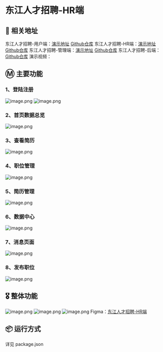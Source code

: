 # 东江人才招聘-HR端

## 📃 相关地址

东江人才招聘-用户端：[演示地址](https://djyh.ucstu.com) [Github仓库](https://github.com/ucstu/djzhaopin_yonghuduan)
东江人才招聘-HR端：[演示地址](https://djhr.ucstu.com) [Github仓库](https://github.com/ucstu/djzhaopin_hrduan)
东江人才招聘-管理端：[演示地址](https://djadmin.ucstu.com) [Github仓库](https://github.com/ucstu/djzhaopin_admin)
东江人才招聘-后端：[Github仓库](https://github.com/ucstu/djzhaopin_backend)
演示视频：

## Ⓜ️ 主要功能

### 1、登陆注册

![image.png](https://s2.loli.net/2022/11/01/geumtz6bGjNJAIL.png)
![image.png](https://s2.loli.net/2022/11/01/1zj2gQ9FnlS8VMh.png)

### 2、首页数据总览

![image.png](https://s2.loli.net/2022/11/01/luYAzIaNUh5dHLD.png)

### 3、查看简历

![image.png](https://s2.loli.net/2022/11/01/fjKq2CMcQBSIyX9.png)

### 4、职位管理

![image.png](https://s2.loli.net/2022/11/01/sTMBm57wAJhkLn1.png)

### 5、简历管理

![image.png](https://s2.loli.net/2022/11/01/FR8WKnGDZMlyOqw.png)

### 6、数据中心

![image.png](https://s2.loli.net/2022/11/01/dX64QIJNcPSeWMl.png)

### 7、消息页面

![image.png](https://s2.loli.net/2022/11/01/9mhgNnH7v2byr6J.png)

### 8、发布职位

![image.png](https://s2.loli.net/2022/11/01/R8mMinpylD3hLks.png)

## 🎖️ 整体功能

![image.png](https://s2.loli.net/2022/11/01/RrP1TY2hMBcDoup.png)
![image.png](https://s2.loli.net/2022/11/01/d6ZkbQzJTl597Pp.png)
![image.png](https://s2.loli.net/2022/11/01/AXbsmM4Z76SnwE9.png)
Figma：[东江人才招聘-HR端](https://www.figma.com/file/O7lc9NdDxOm4GLxcSMJTVb/%E4%B8%9C%E6%B1%9F%E4%BA%BA%E6%89%8D%E6%8B%9B%E8%81%98-HR%E7%AB%AF?node-id=0%3A1)

## 📦 运行方式

详见 package.json
